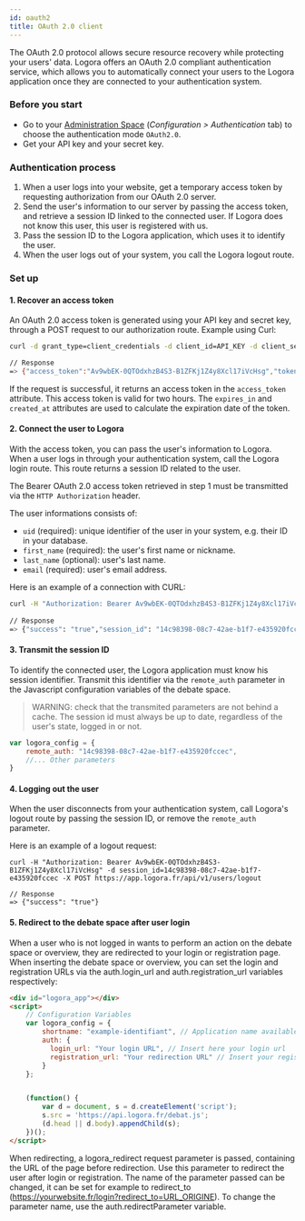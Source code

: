 ```yaml
---
id: oauth2
title: OAuth 2.0 client
---
```


The OAuth 2.0 protocol allows secure resource recovery while protecting your users' data. Logora offers an OAuth 2.0 compliant authentication service, which allows you to automatically connect your users to the Logora application once they are connected to your authentication system.

### Before you start

- Go to your [Administration Space](https://admin.logora.fr) (*Configuration > Authentication* tab) to choose the authentication mode `OAuth2.0`.
- Get your API key and your secret key.

### Authentication process

1. When a user logs into your website, get a temporary access token by requesting authorization from our OAuth 2.0 server.
2. Send the user's information to our server by passing the access token, and retrieve a session ID linked to the connected user. If Logora does not know this user, this user is registered with us.
3. Pass the session ID to the Logora application, which uses it to identify the user.
4. When the user logs out of your system, you call the Logora logout route.

### Set up

#### 1. Recover an access token

An OAuth 2.0 access token is generated using your API key and secret key, through a POST request to our authorization route. Example using Curl:

```bash
curl -d grant_type=client_credentials -d client_id=API_KEY -d client_secret=API_SECRET -d scope=authentication https://app.logora.fr/oauth/token

// Response  
=> {"access_token":"Av9wbEK-0QTOdxhzB4S3-B1ZFKj1Z4y8Xcl17iVcHsg","token_type":"Bearer","expires_in":7200,"created_at":1579688184}
```

If the request is successful, it returns an access token in the `access_token` attribute. This access token is valid for two hours. The `expires_in` and `created_at` attributes are used to calculate the expiration date of the token.

#### 2. Connect the user to Logora


With the access token, you can pass the user's information to Logora. When a user logs in through your authentication system, call the Logora login route. This route returns a session ID related to the user.

The Bearer OAuth 2.0 access token retrieved in step 1 must be transmitted via the `HTTP Authorization` header.

The user informations consists of:  

- `uid` (required): unique identifier of the user in your system, e.g. their ID in your database.  
- `first_name` (required): the user's first name or nickname.  
- `last_name` (optional): user's last name.  
- `email` (required): user's email address.

Here is an example of a connection with CURL:

```bash
curl -H "Authorization: Bearer Av9wbEK-0QTOdxhzB4S3-B1ZFKj1Z4y8Xcl17iVcHsg" -d uid=12 -d first_name=Jean -d last_name=Dupont -d email=jean.dupont@exemple.com -X POST https://app.logora.fr/api/v1/users/login
 
// Response
=> {"success": "true","session_id": "14c98398-08c7-42ae-b1f7-e435920fccec"}
```

#### 3. Transmit the session ID

To identify the connected user, the Logora application must know his session identifier. Transmit this identifier via the `remote_auth` parameter in the Javascript configuration variables of the debate space.

> WARNING: check that the transmited parameters are not behind a cache. The session id must always be up to date, regardless of the user's state, logged in or not.

```javascript
var logora_config = {
    remote_auth: "14c98398-08c7-42ae-b1f7-e435920fccec",
    //... Other parameters
}
```

#### 4. Logging out the user

When the user disconnects from your authentication system, call Logora's logout route by passing the session ID, or remove the `remote_auth` parameter.

Here is an example of a logout request:

```
curl -H "Authorization: Bearer Av9wbEK-0QTOdxhzB4S3-B1ZFKj1Z4y8Xcl17iVcHsg" -d session_id=14c98398-08c7-42ae-b1f7-e435920fccec -X POST https://app.logora.fr/api/v1/users/logout 

// Response
=> {"success": "true"}
```

#### 5. Redirect to the debate space after user login

When a user who is not logged in wants to perform an action on the debate space or overview, they are redirected to your login or registration page. When inserting the debate space or overview, you can set the login and registration URLs via the auth.login_url and auth.registration_url variables respectively:

```html
<div id="logora_app"></div>
<script>
    // Configuration Variables
    var logora_config = {
        shortname: "example-identifiant", // Application name available in your administration space
        auth: {
          login_url: "Your login URL", // Insert here your login url
          registration_url: "Your redirection URL" // Insert your registration url here
        }
    };


    (function() {
        var d = document, s = d.createElement('script');
        s.src = 'https://api.logora.fr/debat.js';
        (d.head || d.body).appendChild(s);
    })();
</script>
```

When redirecting, a logora_redirect request parameter is passed, containing the URL of the page before redirection. Use this parameter to redirect the user after login or registration. The name of the parameter passed can be changed, it can be set for example to redirect_to (https://yourwebsite.fr/login?redirect_to=URL_ORIGINE). To change the parameter name, use the auth.redirectParameter variable.
